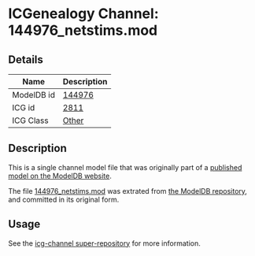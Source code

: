 # ICGenealogy Channel: 144976\_netstims.mod

## Details

Name | Description
---- | -----------
ModelDB id | [144976](http://senselab.med.yale.edu/ModelDB/ShowModel.cshtml?model=144976)
ICG id | [2811](http://icg.neurotheory.ox.ac.uk/channels/other/2811)
ICG Class | [Other](http://icg.neurotheory.ox.ac.uk/channels/other)

## Description

This is a single channel model file that was originally part of a [published model on the ModelDB website](http://senselab.med.yale.edu/mModelDB/ShowModel.cshtml?model=144976).

The file [144976\_netstims.mod](144976_netstims.mod) was extrated from [the ModelDB repository](http://senselab.med.yale.edu/ModelDB/ShowModel.cshtml?model=144976), and committed in its original form.

## Usage

See the [icg-channel super-repository](https://github.com/icgenealogy/icg-channels) for more information.
